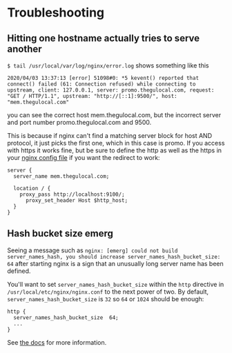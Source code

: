 # Troubleshooting

## Hitting one hostname actually tries to serve another
`$ tail /usr/local/var/log/nginx/error.log`
shows something like this

`2020/04/03 13:37:13 [error] 51098#0: *5 kevent() reported that connect() failed (61: Connection refused) while connecting to upstream, client: 127.0.0.1, server: promo.thegulocal.com, request: "GET / HTTP/1.1", upstream: "http://[::1]:9500/", host: "mem.thegulocal.com"`

you can see the correct host mem.thegulocal.com, but the incorrect server and port number promo.thegulocal.com and 9500.

This is because if nginx can't find a matching server block for host AND protocol, it just picks the first one, which in this case is promo.  If you access with https it works fine, but be sure to define the http as well as the https in your [nginx config file](https://github.com/guardian/membership-frontend/blob/master/nginx/membership.conf) if you want the redirect to work:
```
server {
  server_name mem.thegulocal.com;

  location / {
    proxy_pass http://localhost:9100/;
      proxy_set_header Host $http_host;
  }
}
```

## Hash bucket size emerg
Seeing a message such as `nginx: [emerg] could not build server_names_hash, you should increase server_names_hash_bucket_size: 64` after starting nginx 
is a sign that an unusually long server name has been defined.

You'll want to set `server_names_hash_bucket_size` within the `http` directive in `/usr/local/etc/nginx/nginx.conf` to the next power of two. By default, 
`server_names_hash_bucket_size` is `32` so `64` or `1024` should be enough:

```
http {
  server_names_hash_bucket_size  64;
  ...
}
```

See [the docs](https://nginx.org/en/docs/http/server_names.html#optimization) for more information.
